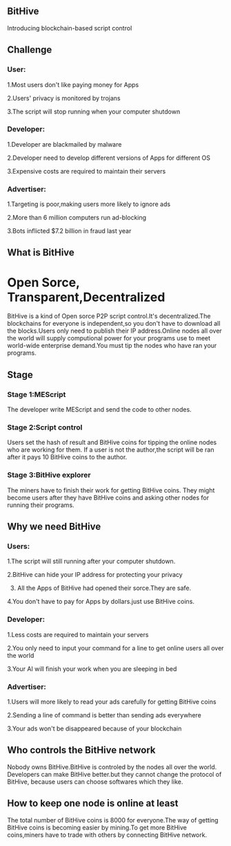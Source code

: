 ## BitHive

Introducing blockchain-based script control

## Challenge

### User:

1.Most users don't like paying money for Apps

2.Users' privacy is monitored by trojans

3.The script will stop running when your computer shutdown

### Developer:
1.Developer are blackmailed by malware

2.Developer need to develop different versions of Apps for different OS

3.Expensive costs are required to maintain their servers
### Advertiser:
1.Targeting is poor,making users more likely to ignore ads

2.More than 6 million computers run ad-blocking

3.Bots inflicted $7.2 billion in fraud last year
## What is BitHive
# Open Sorce, Transparent,Decentralized
BitHive is a kind of Open sorce P2P script control.It's decentralized.The blockchains for everyone is independent,so you don't
 have to download all the blocks.Users only need to publish their IP address.Online nodes all over the 
world will supply computional power for your programs use to meet world-wide enterprise demand.You must tip the nodes 
who have ran your programs.
## Stage
### Stage 1:MEScript
The developer write MEScript and send the code to other nodes.
### Stage 2:Script control
Users set the hash of result and BitHive coins for tipping the online nodes who are working for them.
If a user is not the author,the script will be ran after it pays 10 BitHive coins to the author.
### Stage 3:BitHive explorer
The miners have to finish their work for getting BitHive coins. They might become users 
after they have BitHive coins and asking other nodes for running their programs.
## Why we need BitHive
### Users:
1.The script will still running after your computer shutdown.

2.BitHive can hide your IP address for protecting your privacy

3. All the Apps of BitHive had opened their sorce.They are safe.

4.You don't have to pay for Apps by dollars.just use BitHive coins.
### Developer:
1.Less costs are required to maintain your servers

2.You only need to input your command for a line to get online users all over the world

3.Your AI will finish your work when you are sleeping in bed
### Advertiser:
1.Users will more likely to read your ads carefully for getting BitHive coins

2.Sending a line of command is better than sending ads everywhere

3.Your ads won't be disappeared because of your blockchain
## Who controls the BitHive network
Nobody owns BitHive.BitHive is controled by the nodes all over the world.
Developers can make BitHive better.but they cannot change the protocol of BitHive,
because users can choose softwares which they like.
## How to keep one node is online at least
The total number of BitHive coins is 8000 for everyone.The way of getting BitHive coins
is becoming easier by mining.To get more BitHive coins,miners have to trade with others
by connecting BitHive network.
